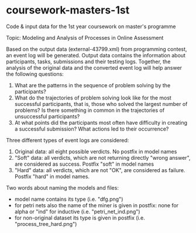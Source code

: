 # coursework-masters-1st
Code &amp; input data for the 1st year coursework on master's programme

Topic: Modeling and Analysis of Processes in Online Assessment

Based on the output data (external-43799.xml) from programming contest, an event log will be generated. 
Output data contains the information about participants, tasks, submissions and their testing logs. 
Together, the analysis of the original data and the converted event log will help answer the following questions:

1. What are the patterns in the sequence of problem solving by the participants? 
2. What do the trajectories of problem solving look like for the most successful participants, that is, those who solved the largest number of problems? Is there something in common in the trajectories of unsuccessful participants?
3. At what points did the participants most often have difficulty in creating a successful submission? What actions led to their occurrence?

Three different types of event logs are considered:
1. Original data: all eight possible verdicts. No postfix in model names
2. "Soft" data: all verdicts, which are not returning directly "wrong answer", are considered as success. Postfix "soft" in model names
3. "Hard" data: all verdicts, which are not "OK", are considered as failure. Postfix "hard" in model names.

Two words about naming the models and files:
- model name contains its type (i.e. "dfg.png")
- for petri nets also the name of the miner is given in postfix: none for alpha or "ind" for inductive (i.e. "petri_net_ind.png")
- for non-original dataset its type is given in postfix (i.e. "process_tree_hard.png")
